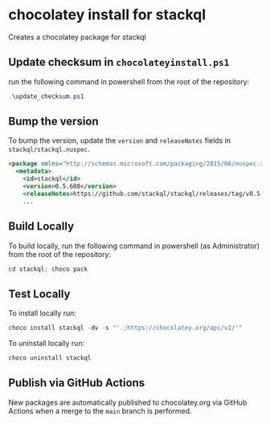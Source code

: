 # chocolatey install for stackql

Creates a chocolatey package for stackql

## Update checksum in `chocolateyinstall.ps1`

run the following command in powershell from the root of the repository:

```powershell
.\update_checksum.ps1
```

## Bump the version

To bump the version, update the `version` and `releaseNotes` fields in `stackql/stackql.nuspec`.

```xml
<package xmlns="http://schemas.microsoft.com/packaging/2015/06/nuspec.xsd">
  <metadata>
    <id>stackql</id>
    <version>0.5.688</version>
    <releaseNotes>https://github.com/stackql/stackql/releases/tag/v0.5.688</releaseNotes>
    ...
```

## Build Locally

To build locally, run the following command in powershell (as Administrator) from the root of the repository:

```powershell
cd stackql; choco pack
```

## Test Locally

To install locally run:

```powershell
choco install stackql -dv -s "'.;https://chocolatey.org/api/v2/'"
```

To uninstall locally run:

```powershell
choco uninstall stackql
```

## Publish via GitHub Actions

New packages are automatically published to chocolatey.org via GitHub Actions when a merge to the `main` branch is performed.
